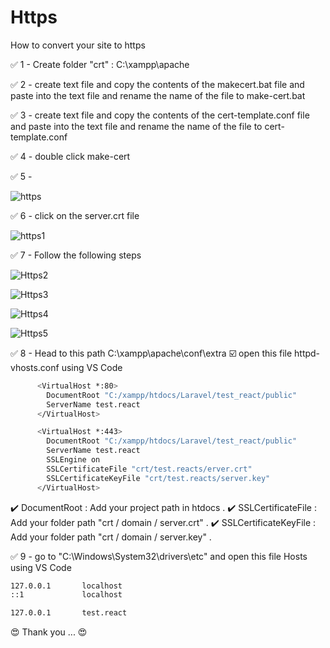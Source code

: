 # Https
How to convert your site to https


:white_check_mark: 1 - Create folder "crt" : C:\xampp\apache

:white_check_mark: 2 - create text file and copy the contents of the makecert.bat file and paste into the text file and rename the name of the file to make-cert.bat

:white_check_mark: 3 - create text file and copy the contents of the cert-template.conf file and paste into the text file and rename the name of the file to cert-template.conf

:white_check_mark: 4 - double click make-cert

:white_check_mark: 5 - 

![https](https://user-images.githubusercontent.com/79239771/123964358-3e224380-d9ab-11eb-86ef-9d29d537cbcd.PNG)

:white_check_mark: 6 - click on the server.crt file 

![https1](https://user-images.githubusercontent.com/79239771/123965688-9a399780-d9ac-11eb-96cd-4b8e0f208451.PNG)

:white_check_mark: 7 - Follow the following steps

![Https2](https://user-images.githubusercontent.com/79239771/123966981-ce618800-d9ad-11eb-803a-f796eb4ed5ae.PNG)

![Https3](https://user-images.githubusercontent.com/79239771/123966993-d28da580-d9ad-11eb-9686-8b8062079f4b.PNG)

![Https4](https://user-images.githubusercontent.com/79239771/123967013-d6b9c300-d9ad-11eb-96cc-9fc74fce4268.PNG)

![Https5](https://user-images.githubusercontent.com/79239771/123967031-dae5e080-d9ad-11eb-9b6b-669c096d3922.PNG)

:white_check_mark: 8 - Head to this path C:\xampp\apache\conf\extra
    :ballot_box_with_check: open this file httpd-vhosts.conf using VS Code
    
    
```bash
      <VirtualHost *:80>
        DocumentRoot "C:/xampp/htdocs/Laravel/test_react/public"
        ServerName test.react
      </VirtualHost>

      <VirtualHost *:443>
        DocumentRoot "C:/xampp/htdocs/Laravel/test_react/public"
        ServerName test.react
        SSLEngine on
        SSLCertificateFile "crt/test.reacts/erver.crt"
        SSLCertificateKeyFile "crt/test.reacts/server.key"
      </VirtualHost>
   ```
 
  :heavy_check_mark:  DocumentRoot          : Add your project path in htdocs .
  :heavy_check_mark:  SSLCertificateFile    : Add your folder path "crt / domain / server.crt" .
  :heavy_check_mark:  SSLCertificateKeyFile : Add your folder path "crt / domain / server.key" .
  
  :white_check_mark: 9 - go to "C:\Windows\System32\drivers\etc" and open this file Hosts using VS Code 
  
  ```bash
  127.0.0.1       localhost
  ::1             localhost
  
  127.0.0.1       test.react
  ```
  
  :heart_eyes: Thank you ... :heart_eyes:
  
  



